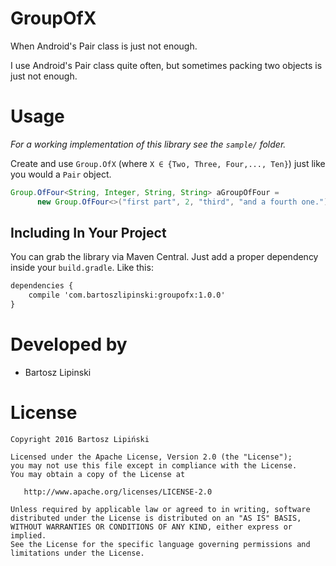 GroupOfX
=======

When Android's Pair class is just not enough.

I use Android's Pair class quite often, but sometimes packing two objects is just not enough.

Usage
=====
*For a working implementation of this library see the `sample/` folder.*

Create and use `Group.OfX` (where `X ∈ {Two, Three, Four,..., Ten}`) just like you would a `Pair` object.
  
  ```java
  Group.OfFour<String, Integer, String, String> aGroupOfFour =
        new Group.OfFour<>("first part", 2, "third", "and a fourth one.");
  ```

Including In Your Project
-------------------------
You can grab the library via Maven Central. Just add a proper dependency inside your `build.gradle`. Like this:

```xml
dependencies {
    compile 'com.bartoszlipinski:groupofx:1.0.0'
}
```

Developed by
============
 * Bartosz Lipinski

License
=======

    Copyright 2016 Bartosz Lipiński
    
    Licensed under the Apache License, Version 2.0 (the "License");
    you may not use this file except in compliance with the License.
    You may obtain a copy of the License at

       http://www.apache.org/licenses/LICENSE-2.0

    Unless required by applicable law or agreed to in writing, software
    distributed under the License is distributed on an "AS IS" BASIS,
    WITHOUT WARRANTIES OR CONDITIONS OF ANY KIND, either express or implied.
    See the License for the specific language governing permissions and
    limitations under the License.
